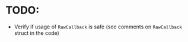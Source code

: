 # TODO:

- Verify if usage of `RawCallback` is safe (see comments on `RawCallback` struct in the code)
